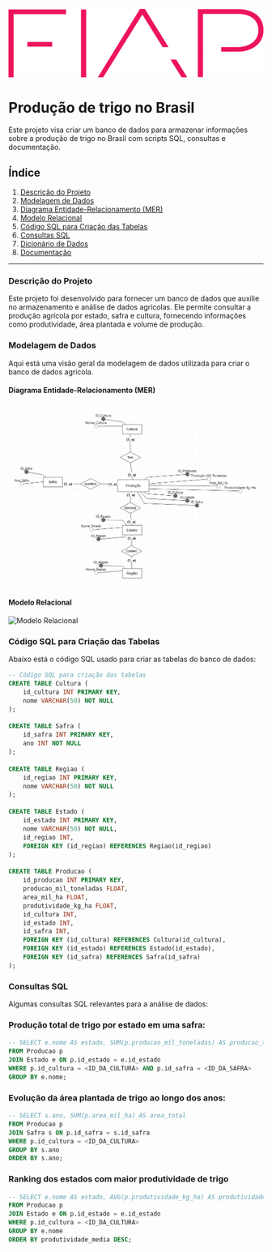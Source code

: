 

![Logo FIAP](https://github.com/Vitor-coder-eng/agricultural-database/blob/main/logo-fiap.png)


# Produção de trigo no Brasil

Este projeto visa criar um banco de dados para armazenar informações sobre a produção de trigo no Brasil com scripts SQL, consultas e documentação.


## Índice

1. [Descrição do Projeto](#descrição-do-projeto)
2. [Modelagem de Dados](#modelagem-de-dados)
3. [Diagrama Entidade-Relacionamento (MER)](#diagrama-entidade-relacionamento-mer)
4. [Modelo Relacional](#modelo-relacional)
5. [Código SQL para Criação das Tabelas](#código-sql-para-criação-das-tabelas)
6. [Consultas SQL](#consultas-sql)
7. [Dicionário de Dados](#dicionário-de-dados)
8. [Documentação](#documentação)

---

### Descrição do Projeto

Este projeto foi desenvolvido para fornecer um banco de dados que auxilie no armazenamento e análise de dados agrícolas. Ele permite consultar a produção agrícola por estado, safra e cultura, fornecendo informações como produtividade, área plantada e volume de produção.

### Modelagem de Dados

Aqui está uma visão geral da modelagem de dados utilizada para criar o banco de dados agrícola.

#### Diagrama Entidade-Relacionamento (MER)
![ Diagrama Entidade-Relacionamento](https://github.com/Vitor-coder-eng/agricultural-database/blob/main/Modelo%20Entidade-Relacionamento.png)

#### Modelo Relacional
![Modelo Relacional](https://github.com/Vitor-coder-eng/agricultural-database/blob/main/Modelo%20L%C3%B3gico)

### Código SQL para Criação das Tabelas

Abaixo está o código SQL usado para criar as tabelas do banco de dados:

```sql
-- Código SQL para criação das tabelas
CREATE TABLE Cultura (
    id_cultura INT PRIMARY KEY,
    nome VARCHAR(50) NOT NULL
);

CREATE TABLE Safra (
    id_safra INT PRIMARY KEY,
    ano INT NOT NULL
);

CREATE TABLE Regiao (
    id_regiao INT PRIMARY KEY,
    nome VARCHAR(50) NOT NULL
);

CREATE TABLE Estado (
    id_estado INT PRIMARY KEY,
    nome VARCHAR(50) NOT NULL,
    id_regiao INT,
    FOREIGN KEY (id_regiao) REFERENCES Regiao(id_regiao)
);

CREATE TABLE Producao (
    id_producao INT PRIMARY KEY,
    producao_mil_toneladas FLOAT,
    area_mil_ha FLOAT,
    produtividade_kg_ha FLOAT,
    id_cultura INT,
    id_estado INT,
    id_safra INT,
    FOREIGN KEY (id_cultura) REFERENCES Cultura(id_cultura),
    FOREIGN KEY (id_estado) REFERENCES Estado(id_estado),
    FOREIGN KEY (id_safra) REFERENCES Safra(id_safra)
);

```
### Consultas SQL

Algumas consultas SQL relevantes para a análise de dados:

### Produção total de trigo por estado em uma safra:

```sql
-- SELECT e.nome AS estado, SUM(p.producao_mil_toneladas) AS producao_total
FROM Producao p
JOIN Estado e ON p.id_estado = e.id_estado
WHERE p.id_cultura = <ID_DA_CULTURA> AND p.id_safra = <ID_DA_SAFRA>
GROUP BY e.nome;
```

### Evolução da área plantada de trigo ao longo dos anos:

```sql
-- SELECT s.ano, SUM(p.area_mil_ha) AS area_total
FROM Producao p
JOIN Safra s ON p.id_safra = s.id_safra
WHERE p.id_cultura = <ID_DA_CULTURA>
GROUP BY s.ano
ORDER BY s.ano;
```

### Ranking dos estados com maior produtividade de trigo

```sql
-- SELECT e.nome AS estado, AVG(p.produtividade_kg_ha) AS produtividade_media
FROM Producao p
JOIN Estado e ON p.id_estado = e.id_estado
WHERE p.id_cultura = <ID_DA_CULTURA>
GROUP BY e.nome
ORDER BY produtividade_media DESC;
```



